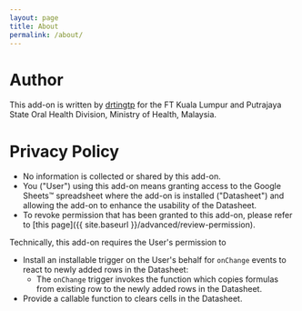 ```yaml
---
layout: page
title: About
permalink: /about/
---
```


# Author

This add-on is written by [drtingtp](https://github.com/drtingtp) for the FT Kuala Lumpur and Putrajaya State Oral Health Division, Ministry of Health, Malaysia.

# Privacy Policy

- No information is collected or shared by this add-on.
- You ("User") using this add-on means granting access to the Google Sheets™ spreadsheet where the add-on is installed ("Datasheet") and allowing the add-on to enhance the usability of the Datasheet.
- To revoke permission that has been granted to this add-on, please refer to [this page]({{ site.baseurl }}/advanced/review-permission).

Technically, this add-on requires the User's permission to
- Install an installable trigger on the User's behalf for `onChange` events to react to newly added rows in the Datasheet:
    - The `onChange` trigger invokes the function which copies formulas from existing row to the newly added rows in the Datasheet.
- Provide a callable function to clears cells in the Datasheet.